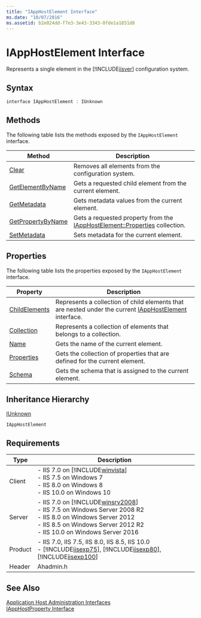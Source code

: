 ```yaml
---
title: "IAppHostElement Interface"
ms.date: "10/07/2016"
ms.assetid: b2e024dd-f7e3-3e43-3343-0fde1a1851d8
---
```

# IAppHostElement Interface
Represents a single element in the [!INCLUDE[iisver](../../wmi-provider/includes/iisver-md.md)] configuration system.  
  
## Syntax  
  
```cpp  
interface IAppHostElement : IUnknown  
```  
  
## Methods  
 The following table lists the methods exposed by the `IAppHostElement` interface.  
  
|Method|Description|  
|------------|-----------------|  
|[Clear](../../web-development-reference\native-code-api-reference/iapphostelement-clear-method.md)|Removes all elements from the configuration system.|  
|[GetElementByName](../../web-development-reference\native-code-api-reference/iapphostelement-getelementbyname-method.md)|Gets a requested child element from the current element.|  
|[GetMetadata](../../web-development-reference\native-code-api-reference/iapphostelement-getmetadata-method.md)|Gets metadata values from the current element.|  
|[GetPropertyByName](../../web-development-reference\native-code-api-reference/iapphostelement-getpropertybyname-method.md)|Gets a requested property from the [IAppHostElement::Properties](../../web-development-reference\native-code-api-reference/iapphostelement-properties-property.md) collection.|  
|[SetMetadata](../../web-development-reference\native-code-api-reference/iapphostelement-setmetadata-method.md)|Sets metadata for the current element.|  
  
## Properties  
 The following table lists the properties exposed by the `IAppHostElement` interface.  
  
|Property|Description|  
|--------------|-----------------|  
|[ChildElements](../../web-development-reference\native-code-api-reference/iapphostelement-childelements-property.md)|Represents a collection of child elements that are nested under the current [IAppHostElement](../../web-development-reference\native-code-api-reference/iapphostelement-interface.md) interface.|  
|[Collection](../../web-development-reference\native-code-api-reference/iapphostelement-collection-property.md)|Represents a collection of elements that belongs to a collection.|  
|[Name](../../web-development-reference\native-code-api-reference/iapphostelement-name-property.md)|Gets the name of the current element.|  
|[Properties](../../web-development-reference\native-code-api-reference/iapphostelement-properties-property.md)|Gets the collection of properties that are defined for the current element.|  
|[Schema](../../web-development-reference\native-code-api-reference/iapphostelement-schema-property.md)|Gets the schema that is assigned to the current element.|  
  
## Inheritance Hierarchy  
 [IUnknown](http://go.microsoft.com/fwlink/?LinkId=55951)  
  
 `IAppHostElement`  
  
## Requirements  
  
|Type|Description|  
|----------|-----------------|  
|Client|-   IIS 7.0 on [!INCLUDE[winvista](../../wmi-provider/includes/winvista-md.md)]<br />-   IIS 7.5 on Windows 7<br />-   IIS 8.0 on Windows 8<br />-   IIS 10.0 on Windows 10|  
|Server|-   IIS 7.0 on [!INCLUDE[winsrv2008](../../wmi-provider/includes/winsrv2008-md.md)]<br />-   IIS 7.5 on Windows Server 2008 R2<br />-   IIS 8.0 on Windows Server 2012<br />-   IIS 8.5 on Windows Server 2012 R2<br />-   IIS 10.0 on Windows Server 2016|  
|Product|-   IIS 7.0, IIS 7.5, IIS 8.0, IIS 8.5, IIS 10.0<br />-   [!INCLUDE[iisexp75](../../web-development-reference/native-code-api-reference/includes/iisexp75-md.md)], [!INCLUDE[iisexp80](../../web-development-reference/native-code-api-reference/includes/iisexp80-md.md)], [!INCLUDE[iisexp100](../../web-development-reference/native-code-api-reference/includes/iisexp100-md.md)]|  
|Header|Ahadmin.h|  
  
## See Also  
 [Application Host Administration Interfaces](../../web-development-reference\native-code-api-reference/application-host-administration-interfaces.md)   
 [IAppHostProperty Interface](../../web-development-reference\native-code-api-reference/iapphostproperty-interface.md)